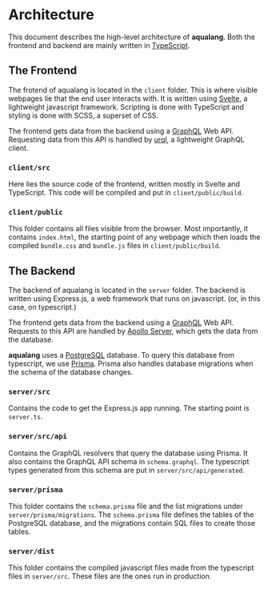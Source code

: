 # Architecture

This document describes the high-level architecture of **aqualang**. Both the frontend and backend are mainly written in [TypeScript](https://www.typescriptlang.org).

## The Frontend

The frotend of aqualang is located in the `client` folder. This is where visible webpages lie that the end user interacts with. It is written using [Svelte](https://svelte.dev/), a lightweight javascript framework. Scripting is done with TypeScript and styling is done with SCSS, a superset of CSS.

The frontend gets data from the backend using a [GraphQL](https://graphql.org) Web API. Requesting data from this API is handled by [urql](https://formidable.com/open-source/urql/), a lightweight GraphQL client.

### `client/src`

Here lies the source code of the frontend, written mostly in Svelte and TypeScript. This code will be compiled and put in `client/public/build`.

### `client/public`

This folder contains all files visible from the browser. Most importantly, it contains `index.html`, the starting point of any webpage which then loads the compiled `bundle.css` and `bundle.js` files in `client/public/build`.

## The Backend

The backend of aqualang is located in the `server` folder. The backend is written using Express.js, a web framework that runs on javascript. (or, in this case, on typescript.)

The frontend gets data from the backend using a [GraphQL](https://graphql.org) Web API. Requests to this API are handled by [Apollo Server](https://www.apollographql.com/docs/apollo-server/), which gets the data from the database.

**aqualang** uses a [PostgreSQL](https://www.postgresql.org) database. To query this database from typescript, we use [Prisma](https://www.prisma.io). Prisma also handles database migrations when the schema of the database changes.

### `server/src`

Contains the code to get the Express.js app running. The starting point is `server.ts`.

### `server/src/api`

Contains the GraphQL resolvers that query the database using Prisma. It also contains the GraphQL API schema in `schema.graphql`. The typescript types generated from this schema are put in `server/src/api/generated`.

### `server/prisma`

This folder contains the `schema.prisma` file and the list migrations under `server/prisma/migrations`. The `schema.prisma` file defines the tables of the PostgreSQL database, and the migrations contain SQL files to create those tables.

### `server/dist`

This folder contains the compiled javascript files made from the typescript files in `server/src`. These files are the ones run in production.
